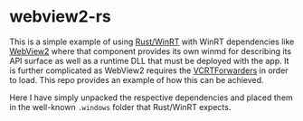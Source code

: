 # webview2-rs

This is a simple example of using [Rust/WinRT](https://github.com/microsoft/winrt-rs) with WinRT dependencies like [WebView2](https://www.nuget.org/packages/Microsoft.Web.WebView2) where that component provides its own winmd for describing its API surface as well as a runtime DLL that must be deployed with the app. It is further complicated as WebView2 requires the [VCRTForwarders](https://www.nuget.org/packages/Microsoft.VCRTForwarders.140/) in order to load. This repo provides an example of how this can be achieved.

Here I have simply unpacked the respective dependencies and placed them in the well-known `.windows` folder that Rust/WinRT expects.
